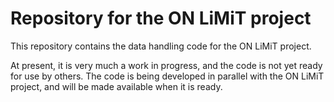 # Repository for the ON LiMiT project

This repository contains the data handling code for the ON LiMiT project.

At present, it is very much a work in progress, and the code is not yet ready for use by others. The code is being developed in parallel with the ON LiMiT project, and will be made available when it is ready.

